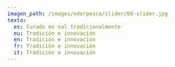 ```yaml
---
imagen_path: /images/ederpesca/slider/06-slider.jpg
texto:
  es: Curado en sal tradicionalmente
  eu: Tradición e innovación
  en: Tradición e innovación
  fr: Tradición e innovación
  it: Tradición e innovación
---
```

